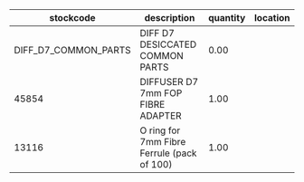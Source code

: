 |stockcode|description|quantity|location|
|---------|-----------|--------|--------|
|DIFF_D7_COMMON_PARTS|DIFF D7 DESICCATED COMMON PARTS|0.00| |
|45854|DIFFUSER D7 7mm FOP FIBRE ADAPTER|1.00||
|13116|O ring for 7mm Fibre Ferrule (pack of 100)|1.00||
